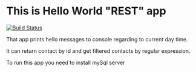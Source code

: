 This is Hello World "REST" app
===========================
[![Build Status](https://travis-ci.org/ppankkk/RestService.svg?branch=master)](https://travis-ci.org/ppankkk/RestService)

That app prints hello messages to console regarding to current day time.

It can return contact by id and get filtered contacts by regular expression.

To run this app you need to install mySql server
